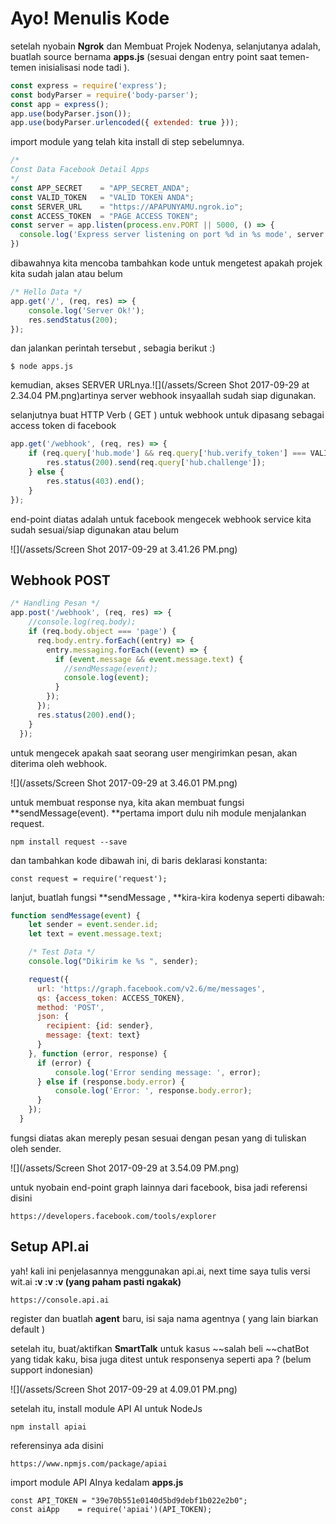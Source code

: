 # Ayo! Menulis Kode

setelah nyobain **Ngrok** dan Membuat Projek Nodenya,  selanjutanya adalah, buatlah source bernama **apps.js** \(sesuai dengan entry point saat temen-temen inisialisasi node tadi \).

```js
const express = require('express');
const bodyParser = require('body-parser');
const app = express();
app.use(bodyParser.json());
app.use(bodyParser.urlencoded({ extended: true }));
```

import module yang telah kita install di step sebelumnya.

```js
/*
Const Data Facebook Detail Apps
*/
const APP_SECRET    = "APP_SECRET_ANDA";
const VALID_TOKEN   = "VALID TOKEN ANDA";
const SERVER_URL    = "https://APAPUNYAMU.ngrok.io";
const ACCESS_TOKEN  = "PAGE ACCESS TOKEN"; 
const server = app.listen(process.env.PORT || 5000, () => {
  console.log('Express server listening on port %d in %s mode', server.address().port, app.settings.env);
})
```

dibawahnya kita mencoba tambahkan kode untuk mengetest apakah projek kita sudah jalan atau belum

```js
/* Hello Data */
app.get('/', (req, res) => {
    console.log('Server Ok!');
    res.sendStatus(200);
});
```

dan jalankan perintah tersebut , sebagia berikut :\)

```
$ node apps.js
```

kemudian, akses SERVER URLnya.![](/assets/Screen Shot 2017-09-29 at 2.34.04 PM.png)artinya server webhook insyaallah sudah siap digunakan.

selanjutnya buat HTTP Verb \( GET \) untuk webhook untuk dipasang sebagai access token di facebook

```js
app.get('/webhook', (req, res) => {
    if (req.query['hub.mode'] && req.query['hub.verify_token'] === VALID_TOKEN) {
        res.status(200).send(req.query['hub.challenge']);
    } else {
        res.status(403).end();
    }
});
```

end-point diatas adalah untuk facebook mengecek webhook service kita sudah sesuai/siap digunakan atau belum

![](/assets/Screen Shot 2017-09-29 at 3.41.26 PM.png)

## Webhook POST

```js
/* Handling Pesan */
app.post('/webhook', (req, res) => {
    //console.log(req.body);
    if (req.body.object === 'page') {
      req.body.entry.forEach((entry) => {
        entry.messaging.forEach((event) => {
          if (event.message && event.message.text) {
            //sendMessage(event);
            console.log(event);
          }
        });
      });
      res.status(200).end();
    }
  });
```

untuk mengecek apakah saat seorang user mengirimkan pesan, akan diterima oleh webhook.

![](/assets/Screen Shot 2017-09-29 at 3.46.01 PM.png)

untuk membuat response nya, kita akan membuat fungsi **sendMessage\(event\). **pertama import dulu nih module menjalankan request.

```
npm install request --save
```

dan tambahkan kode dibawah ini, di baris deklarasi konstanta:

```
const request = require('request');
```

lanjut, buatlah fungsi **sendMessage , **kira-kira kodenya seperti dibawah:

```js
function sendMessage(event) {
    let sender = event.sender.id;
    let text = event.message.text;

    /* Test Data */
    console.log("Dikirim ke %s ", sender);

    request({
      url: 'https://graph.facebook.com/v2.6/me/messages',
      qs: {access_token: ACCESS_TOKEN},
      method: 'POST',
      json: {
        recipient: {id: sender},
        message: {text: text}
      }
    }, function (error, response) {
      if (error) {
          console.log('Error sending message: ', error);
      } else if (response.body.error) {
          console.log('Error: ', response.body.error);
      }
    });
  }
```

fungsi diatas akan mereply pesan sesuai dengan pesan yang di tuliskan oleh sender.

![](/assets/Screen Shot 2017-09-29 at 3.54.09 PM.png)

untuk nyobain end-point graph lainnya dari facebook, bisa jadi referensi disini

```
https://developers.facebook.com/tools/explorer
```

## Setup API.ai

yah! kali ini penjelasannya menggunakan api.ai, next time saya tulis versi wit.ai **:v :v :v \(**yang paham pasti ngakak**\)**

```
https://console.api.ai
```

register dan buatlah **agent** baru, isi saja nama agentnya \( yang lain biarkan default \)

setelah itu, buat/aktifkan **SmartTalk** untuk kasus ~~salah beli ~~chatBot yang tidak kaku, bisa juga ditest untuk responsenya seperti apa ? \(belum support indonesian\)

![](/assets/Screen Shot 2017-09-29 at 4.09.01 PM.png)

setelah itu, install module API AI untuk NodeJs

```
npm install apiai
```

referensinya ada disini

```
https://www.npmjs.com/package/apiai
```

import module API AInya kedalam **apps.js**

```
const API_TOKEN = "39e70b551e0140d5bd9debf1b022e2b0";
const aiApp    = require('apiai')(API_TOKEN);
```



